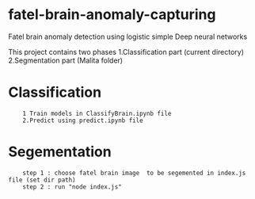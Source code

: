 # fatel-brain-anomaly-capturing
Fatel brain anomaly detection using logistic simple Deep neural networks

This project contains two phases 
      1.Classification part (current directory)
      2.Segmentation part (Malita folder)
 
 # Classification 
        1 Train models in ClassifyBrain.ipynb file
        2.Predict using predict.ipynb file
 # Segementation
        step 1 : choose fatel brain image  to be segemented in index.js file (set dir path)
        step 2 : run "node index.js"
